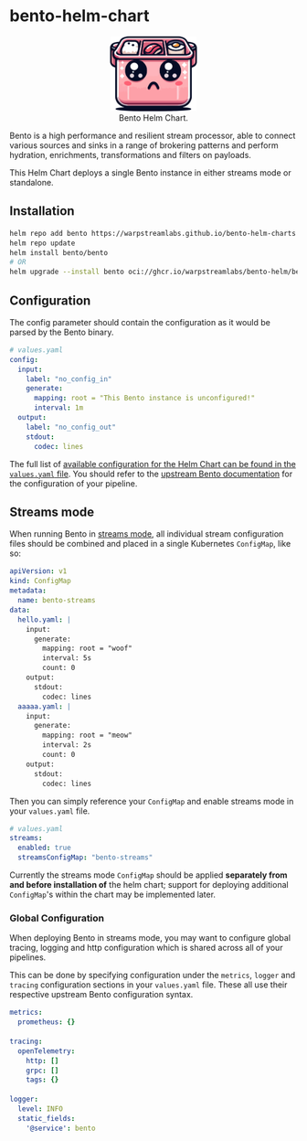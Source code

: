 # bento-helm-chart
<p align="center" style="text-align: center">
    <img src="./assets/box.png" width="30%"><br/>
    Bento Helm Chart. <br/>
</p>

Bento is a high performance and resilient stream processor, able to connect various sources and sinks in a range of brokering patterns and perform hydration, enrichments, transformations and filters on payloads.

This Helm Chart deploys a single Bento instance in either streams mode or standalone.

## Installation
```bash
helm repo add bento https://warpstreamlabs.github.io/bento-helm-charts
helm repo update
helm install bento/bento
# OR
helm upgrade --install bento oci://ghcr.io/warpstreamlabs/bento-helm/bento --version 0.1.0
```

## Configuration

The config parameter should contain the configuration as it would be parsed by the Bento binary.
```yaml
# values.yaml
config:
  input:
    label: "no_config_in"
    generate:
      mapping: root = "This Bento instance is unconfigured!"
      interval: 1m
  output:
    label: "no_config_out"
    stdout:
      codec: lines
```

The full list of [available configuration for the Helm Chart can be found in the `values.yaml` file](./charts/bento/values.yaml). You should refer to the [upstream Bento documentation](https://warpstreamlabs.github.io/bento/docs/configuration/about) for the configuration of your pipeline.

## Streams mode

When running Bento in [streams mode](https://warpstreamlabs.github.io/bento/docs/guides/streams_mode/about), all individual stream configuration files should be combined and placed in a single Kubernetes `ConfigMap`, like so:

```yaml
apiVersion: v1
kind: ConfigMap
metadata:
  name: bento-streams
data:
  hello.yaml: |
    input:
      generate:
        mapping: root = "woof"
        interval: 5s
        count: 0
    output:
      stdout:
        codec: lines
  aaaaa.yaml: |
    input:
      generate:
        mapping: root = "meow"
        interval: 2s
        count: 0
    output:
      stdout:
        codec: lines
```

Then you can simply reference your `ConfigMap` and enable streams mode in your `values.yaml` file.
```yaml
# values.yaml
streams:
  enabled: true
  streamsConfigMap: "bento-streams"
```

Currently the streams mode `ConfigMap` should be applied **separately from and before installation of** the helm chart; support for deploying additional `ConfigMap`'s within the chart may be implemented later.

### Global Configuration

When deploying Bento in streams mode, you may want to configure global tracing, logging and http configuration which is shared across all of your pipelines.

This can be done by specifying configuration under the `metrics`, `logger` and `tracing` configuration sections in your `values.yaml` file. These all use their respective upstream Bento configuration syntax.

```yaml
metrics:
  prometheus: {}

tracing:
  openTelemetry:
    http: []
    grpc: []
    tags: {}

logger:
  level: INFO
  static_fields:
    '@service': bento
```
